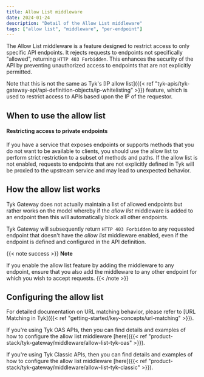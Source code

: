 ```yaml
---
title: Allow List middleware
date: 2024-01-24
description: "Detail of the Allow List middleware"
tags: ["allow list", "middleware", "per-endpoint"]
---
```


The Allow List middleware is a feature designed to restrict access to only specific API endpoints. It rejects requests to endpoints not specifically "allowed", returning `HTTP 403 Forbidden`. This enhances the security of the API by preventing unauthorized access to endpoints that are not explicitly permitted.

Note that this is not the same as Tyk's [IP allow list]({{< ref "tyk-apis/tyk-gateway-api/api-definition-objects/ip-whitelisting" >}}) feature, which is used to restrict access to APIs based upon the IP of the requestor.

## When to use the allow list

#### Restricting access to private endpoints

If you have a service that exposes endpoints or supports methods that you do not want to be available to clients, you should use the allow list to perform strict restriction to a subset of methods and paths. If the allow list is not enabled, requests to endpoints that are not explicitly defined in Tyk will be proxied to the upstream service and may lead to unexpected behavior.

## How the allow list works

Tyk Gateway does not actually maintain a list of allowed endpoints but rather works on the model whereby if the *allow list* middleware is added to an endpoint then this will automatically block all other endpoints.

Tyk Gateway will subsequently return `HTTP 403 Forbidden` to any requested endpoint that doesn't have the *allow list* middleware enabled, even if the endpoint is defined and configured in the API definition.

{{< note success >}}
**Note**

If you enable the allow list feature by adding the middleware to any endpoint, ensure that you also add the middleware to any other endpoint for which you wish to accept requests.
{{< /note >}}

## Configuring the allow list

For detailed documentation on URL matching behavior, please refer to [URL Matching in Tyk]({{< ref "getting-started/key-concepts/url-matching" >}}).

If you're using Tyk OAS APIs, then you can find details and examples of how to configure the allow list middleware [here]({{< ref "product-stack/tyk-gateway/middleware/allow-list-tyk-oas" >}}).

If you're using Tyk Classic APIs, then you can find details and examples of how to configure the allow list middleware [here]({{< ref "product-stack/tyk-gateway/middleware/allow-list-tyk-classic" >}}).

<!-- proposed "summary box" to be shown graphically on each middleware page
 ## Allow List middleware summary
  - The Allow List is an optional stage in Tyk's API Request processing chain, sitting between the [TBC]() and [TBC]() middleware.
  - The Allow List can be configured at the per-endpoint level within the API Definition and is supported by the API Designer within the Tyk Dashboard. 
 -->

